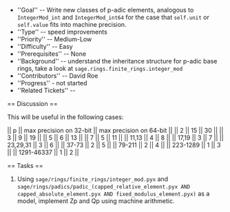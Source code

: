  * ''Goal'' -- Write new classes of p-adic elements, analogous to `IntegerMod_int` and `IntegerMod_int64` for the case that `self.unit` or `self.value` fits into machine precision.
 * ''Type'' -- speed improvements
 * ''Priority'' -- Medium-Low
 * ''Difficulty'' -- Easy
 * ''Prerequisites'' -- None
 * ''Background'' -- understand the inheritance structure for p-adic base rings, take a look at `sage.rings.finite_rings.integer_mod`
 * ''Contributors'' -- David Roe
 * ''Progress'' - not started
 * ''Related Tickets'' -- 

== Discussion ==

This will be useful in the following cases:

|| p || max precision on 32-bit || max precision on 64-bit ||
|| 2 || 15 || 30 ||
|| 3 || 9 || 19 ||
|| 5 || 6 || 13 ||
|| 7 || 5 || 11 ||
|| 11,13 || 4 || 8 ||
|| 17,19 || 3 || 7 ||
|| 23,29,31 || 3 || 6 ||
|| 37-73 || 2 || 5 ||
|| 79-211 || 2 || 4 ||
|| 223-1289 || 1 || 3 ||
|| 1291-46337 || 1 || 2 ||

== Tasks ==

 1. Using `sage/rings/finite_rings/integer_mod.pyx` and `sage/rings/padics/padic_(capped_relative_element.pyx AND capped_absolute_element.pyx AND fixed_modulus_element.pyx)` as a model, implement Zp and Qp using machine arithmetic. 
